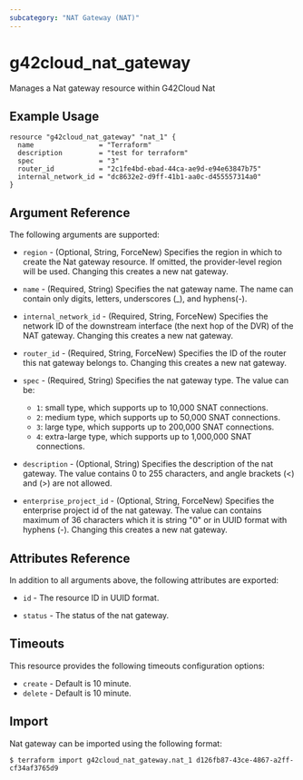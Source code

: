 ```yaml
---
subcategory: "NAT Gateway (NAT)"
---
```


# g42cloud\_nat\_gateway

Manages a Nat gateway resource within G42Cloud Nat

## Example Usage

```hcl
resource "g42cloud_nat_gateway" "nat_1" {
  name                = "Terraform"
  description         = "test for terraform"
  spec                = "3"
  router_id           = "2c1fe4bd-ebad-44ca-ae9d-e94e63847b75"
  internal_network_id = "dc8632e2-d9ff-41b1-aa0c-d455557314a0"
}
```

## Argument Reference

The following arguments are supported:

* `region` - (Optional, String, ForceNew) Specifies the region in which to
    create the Nat gateway resource. If omitted, the provider-level region will
    be used. Changing this creates a new nat gateway.

* `name` - (Required, String) Specifies the nat gateway name. The name can
    contain only digits, letters, underscores (_), and hyphens(-).

* `internal_network_id` - (Required, String, ForceNew) Specifies the network ID
    of the downstream interface (the next hop of the DVR) of the NAT gateway.
    Changing this creates a new nat gateway.

* `router_id` - (Required, String, ForceNew) Specifies the ID of the router
    this nat gateway belongs to. Changing this creates a new nat gateway.

* `spec` - (Required, String) Specifies the nat gateway type.
    The value can be:
    * `1`: small type, which supports up to 10,000 SNAT connections.
    * `2`: medium type, which supports up to 50,000 SNAT connections.
    * `3`: large type, which supports up to 200,000 SNAT connections.
    * `4`: extra-large type, which supports up to 1,000,000 SNAT connections.

* `description` - (Optional, String) Specifies the description of the nat
   gateway. The value contains 0 to 255 characters, and angle brackets (<)
   and (>) are not allowed.

* `enterprise_project_id` - (Optional, String, ForceNew) Specifies the
    enterprise project id of the nat gateway. The value can contains maximum of
    36 characters which it is string "0" or in UUID format with hyphens (-).
    Changing this creates a new nat gateway.

## Attributes Reference

In addition to all arguments above, the following attributes are exported:

* `id` - The resource ID in UUID format.

* `status` - The status of the nat gateway.

## Timeouts
This resource provides the following timeouts configuration options:
- `create` - Default is 10 minute.
- `delete` - Default is 10 minute.

## Import

Nat gateway can be imported using the following format:

```
$ terraform import g42cloud_nat_gateway.nat_1 d126fb87-43ce-4867-a2ff-cf34af3765d9
```